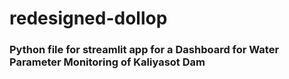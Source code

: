# redesigned-dollop
### Python file for streamlit app for a Dashboard for Water Parameter Monitoring of Kaliyasot Dam
